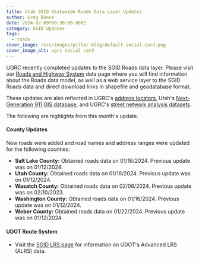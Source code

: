 ```yaml
---
title: Utah SGID Statewide Roads Data Layer Updates
author: Greg Bunce
date: 2024-02-09T08:30:00.000Z
category: SGID Updates
tags:
  - roads
cover_image: /src/images/pillar-blog/default-social-card.png
cover_image_alt: ugrc social card
---
```


UGRC recently completed updates to the SGID Roads data layer. Please visit our [Roads and Highway System](/products/sgid/transportation/road-centerlines/) data page where you will find information about the Roads data model, as well as a web service layer to the SGID Roads data and direct download links in shapefile and geodatabase format.

These updates are also reflected in UGRC's [address locators](/products/sgid/address/), Utah's [Next-Generation 911 GIS database](/solutions/for-emergency-response/), and UGRC's [street network analysis datasets](/products/sgid/transportation/street-network/).

The following are highlights from this month's update.

#### County Updates

New roads were added and road names and address ranges were updated for the following counties:

- **Salt Lake County:** Obtained roads data on 01/16/2024. Previous update was on 01/12/2024.
- **Utah County:** Obtained roads data on 01/16/2024. Previous update was on 01/12/2024.
- **Wasatch County:** Obtained roads data on 02/06/2024. Previous update was on 02/10/2023.
- **Washington County:** Obtained roads data on 01/16/2024. Previous update was on 01/12/2024.
- **Weber County:** Obtained roads data on 01/22/2024. Previous update was on 01/12/2024.

#### UDOT Route System

- Visit the [SGID LRS page](/products/sgid/transportation/road-centerlines/) for information on UDOT's Advanced LRS (ALRS) data.
